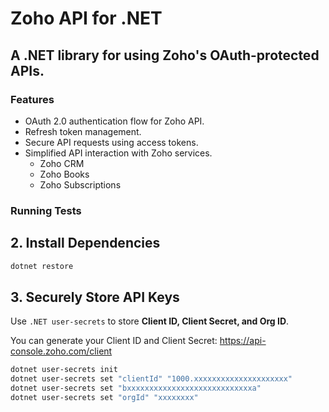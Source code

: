 # Zoho API for .NET

## A .NET library for using Zoho's OAuth-protected APIs.

### Features

- OAuth 2.0 authentication flow for Zoho API.
- Refresh token management.
- Secure API requests using access tokens.
- Simplified API interaction with Zoho services.
    - Zoho CRM
    - Zoho Books
    - Zoho Subscriptions

### Running Tests

## **2. Install Dependencies**  
```bash
dotnet restore
```

## **3. Securely Store API Keys**  
Use `.NET user-secrets` to store **Client ID, Client Secret, and Org ID**.  

You can generate your Client ID and Client Secret:
https://api-console.zoho.com/client

```bash
dotnet user-secrets init
dotnet user-secrets set "clientId" "1000.xxxxxxxxxxxxxxxxxxxxx"
dotnet user-secrets set "bxxxxxxxxxxxxxxxxxxxxxxxxxxxxa"
dotnet user-secrets set "orgId" "xxxxxxxx"
```





